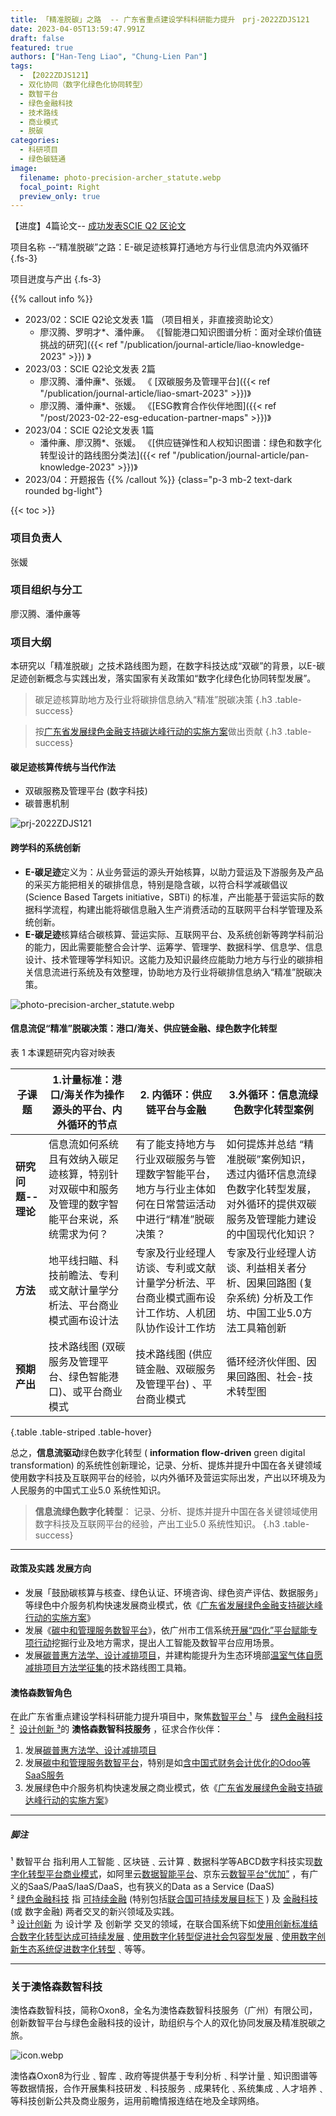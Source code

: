 ```yaml
---
title: 「精准脱碳」之路  -- 广东省重点建设学科科研能力提升　prj-2022ZDJS121
date: 2023-04-05T13:59:47.991Z
draft: false
featured: true
authors: ["Han-Teng Liao", "Chung-Lien Pan"]
tags:
  - 【2022ZDJS121】
  - 双化协同（数字化绿色化协同转型）
  - 数智平台
  - 绿色金融科技
  - 技术路线
  - 商业模式
  - 脱碳
categories:
  - 科研项目
  - 绿色碳链通
image:
  filename: photo-precision-archer_statute.webp
  focal_point: Right
  preview_only: true
---
```

<style>
h1{font-size: 3.75rem; important!}
h2{font-size: 2.5rem; important!}
</style>

<div class="p-3 mb-2 bg-success text-white-50  container" markdown="1">

<span style="color: white;"><i class="fas fa-battery-full ai-2x fa-bounce"></i></span>
【进度】4篇论文-- [成功发表SCIE Q2 区论文](/tag/2022zdjs121)

</div>

项目名称 --“精准脱碳”之路：E-碳足迹核算打通地方与行业信息流内外双循环
{.fs-3}

项目迸度与产出
{.fs-3}

{{% callout info %}}
* 2023/02：SCIE Q2论文发表 1篇  （项目相关，非直接资助论文）
    * 廖汉腾、罗明才*、潘仲亷。  《[智能港口知识图谱分析：面对全球价值链挑战的研究]({{< ref "/publication/journal-article/liao-knowledge-2023" >}}) 》
* 2023/03：SCIE Q2论文发表 2篇
    * 廖汉腾、潘仲亷*、张媛。 《 [双碳服务及管理平台]({{< ref "/publication/journal-article/liao-smart-2023" >}})》
    * 廖汉腾、潘仲亷*、张媛。  《[ESG教育合作伙伴地图]({{< ref "/post/2023-02-22-esg-education-partner-maps" >}})》
* 2023/04：SCIE Q2论文发表 1篇
    * 潘仲亷、廖汉腾*、张媛。  《[供应链弹性和人权知识图谱：绿色和数字化转型设计的路线图分类法]({{< ref "/publication/journal-article/pan-knowledge-2023" >}})》
* 2023/04：开题报告
{{% /callout %}}
{class="p-3 mb-2  text-dark rounded bg-light"}

</div>

<!--more-->

{{< toc >}}


### 项目负责人
张媛

### 项目组织与分工
廖汉腾、潘仲亷等

### 项目大纲

本研究以「精准脱碳」之技术路线图为题，在数字科技达成“双碳”的背景，以E-碳足迹创新概念与实践出发，落实国家有关政策如“数字化绿色化协同转型发展”。

> 碳足迹核算助地方及行业将碳排信息纳入“精准”脱碳决策
{.h3 .table-success}


> 按[广东省发展绿色金融支持碳达峰行动的实施方案](https://www.gd.gov.cn/zwgk/wjk/qbwj/ybh/content/post_3972447.html)做出贡献
{.h3 .table-success}

#### 碳足迹核算传统与当代作法

* 双碳服務及管理平台 (数字科技)
* 碳普惠机制

![prj-2022ZDJS121](prj-2022ZDJS121.png)


#### 跨学科的系统创新
 * **E-碳足迹**定义为：从业务营运的源头开始核算，以助力营运及下游服务及产品的采买方能把相关的碳排信息，特别是隐含碳，以符合科学减碳倡议 (Science Based Targets initiative，SBTi) 的标准，产出能基于营运实际的数据科学流程，构建出能将碳信息融入生产消费活动的互联网平台科学管理及系统创新。
 * **E-碳足迹**核算结合碳核算、营运实际、互联网平台、及系统创新等跨学科前沿的能力，因此需要能整合会计学、运筹学、管理学、数据科学、信息学、信息设计、技术管理等学科知识。这能力及知识最终应能助力地方与行业的碳排相关信息流进行系统及有效整理，协助地方及行业将碳排信息纳入“精准”脱碳决策。
 
![photo-precision-archer_statute.webp](photo-precision-archer_statute.webp) 

#### 信息流促“精准”脱碳决策：港口/海关、供应链金融、绿色数字化转型

  表 1 本课题研究内容对映表
  
|    **子课题**             |     1.计量标准：港口/海关作为操作源头的平台、内外循环的节点  |     2. 内循环：供应链平台与金融  |     3.外循环：信息流绿色数字化转型案例|
|------------------------------|---------------------------------------------------------------------------------------------------------|---------------------------------------------------------------------------------------------------------------|----------------------------------------------------------------------------------------------------------------------------------------|
|     **研究问题--理论**    |     信息流如何系统且有效纳入碳足迹核算，特别针对双碳中和服务及管理的数字智能平台来说，系统需求为何？    |     有了能支持地方与行业双碳服务与管理数字智能平台，地方与行业主体如何在日常营运活动中进行“精准”脱碳决策？    |     如何提炼并总结   “精准脱碳”案例知识，透过内循环信息流绿色数字化转型发展，对外循环的提供双碳服务及管理能力建设的中国现代化知识？    |
|     **方法**    |     地平线扫瞄、科技前瞻法、专利或文献计量学分析法、平台商业模式画布设计法                              |     专家及行业经理人访谈、专利或文献计量学分析法、平台商业模式画布设计工作坊、人机团队协作设计工作坊          |     专家及行业经理人访谈、利益相关者分析、因果回路图   (复杂系统)   分析及工作坊、中国工业5.0方法工具箱创新                            |
|     **预期产出**                 |     技术路线图 (双碳服务及管理平台、绿色智能港口)、或平台商业模式                                       |     技术路线图 (供应链金融、双碳服务及管理平台)   、平台商业模式                                              |     循环经济伙伴图、因果回路图、社会-技术转型图                                                                                        |
{.table .table-striped .table-hover}
  
  总之，**信息流驱动**绿色数字化转型 ( **information flow-driven** green digital transformation) 的系统性创新理论，记录、分析、提炼并提升中国在各关键领域使用数字科技及互联网平台的经验，以内外循环及营运实际出发，产出以环境及为人民服务的中国式工业5.0 系统性知识。

>  **信息流绿色数字化转型**： 记录、分析、提炼并提升中国在各关键领域使用数字科技及互联网平台的经验，产出工业5.0 系统性知识。
{.h3 .table-success}

---

#### 政策及实践 发展方向

* 发展「鼓励碳核算与核查、绿色认证、环境咨询、绿色资产评估、数据服务」等绿色中介服务机构快速发展商业模式，依《[广东省发展绿色金融支持碳达峰行动的实施方案](https://www.gd.gov.cn/zwgk/wjk/qbwj/ybh/content/post_3972447.html)》
* 发展《[碳中和管理服务数智平台](https://oxon8.netlify.app/post/2023-02-20-smart-digital-platforms-carbon-neutral-management-services/)》，依广州市工信系统[开展“四化”平台赋能专项行动](https://gz.gov.cn/ysgz/xwdt/ysdt/content/mpost_8787864.html)挖掘行业及地方需求，提出人工智能及数智平台应用场景。
* 发展[碳普惠方法学、设计减排项目](https://oxon8.netlify.app/post/2023-04-04-eco-design-carbon-inclusion-scheme/)，并建构能提升为生态环境部[温室气体自愿减排项目方法学征集](https://www.mee.gov.cn/xxgk2018/xxgk/xxgk06/202303/t20230330_1024693.html)的技术路线图工具箱。




#### 澳恪森数智角色

在此广东省重点建设学科科研能力提升項目中，聚焦<span class="highlight-container highlight-yellow"><span class="highlight"><a href="#脚注">数智平台 ¹</a></span></span> 与   <span class="highlight-container highlight-green"><span class="highlight"><a href="#脚注">绿色金融科技 ²</a></span></span>  <span class="highlight-container highlight-fushia"><span class="highlight"><a href="#脚注">设计创新 ³</a></span></span>的 **澳恪森数智科技服务** ，征求合作伙伴：

1. 发展[碳普惠方法学、设计减排项目](https://oxon8.netlify.app/post/2023-04-04-eco-design-carbon-inclusion-scheme/)
2. 发展[碳中和管理服务数智平台](https://oxon8.netlify.app/post/2023-02-20-smart-digital-platforms-carbon-neutral-management-services/)，特别是如[含中国式财务会计优化的Odoo等SaaS服务](https://www.sunpop.cn/)
3. 发展绿色中介服务机构快速发展之商业模式，依《[广东省发展绿色金融支持碳达峰行动的实施方案](https://www.gd.gov.cn/zwgk/wjk/qbwj/ybh/content/post_3972447.html)》

-----

#####  脚注

¹ 数智平台 指利用人工智能﹑区块链﹑云计算﹑数据科学等ABCD数字科技实现[数字化转型](http://www.sasac.gov.cn/n4470048/n13461446/n15927611/n16058233/c16135120/content.html)[平台商业模式](https://www2.deloitte.com/cn/zh/pages/soe/articles/soe-digital-transformation-2.html)，如阿里云[数据智能平台](https://datapaas.aliyun.com)、京东云[数智平台“优加”](http://www.21jingji.com/article/20230323/herald/fe6ebc956c6d6e11f7887c21cbe0a86e.html) ，有广义的SaaS/PaaS/IaaS/DaaS，也有狹义的Data as a Service (DaaS)<br/>
² [绿色金融科技](https://link.springer.com/chapter/10.1007/978-3-319-76014-8_11) 指 [可持续金融](https://www.unep.org/regions/asia-and-pacific/regional-initiatives/supporting-resource-efficiency/green-financing) (特别包括[联合国可持续发展目标下](https://www.un.org/en/digital-financing-taskforce) ) 及 [金融科技](https://www.sciencedirect.com/topics/economics-econometrics-and-finance/fintech) (或 数字金融) 两者交叉的新兴领域及实践。<br/>
³ [设计创新](https://www.sciencedirect.com/topics/social-sciences/design-innovation)  为 设计学 及 创新学 交叉的领域，在联合国系统下如[使用创新标准结合数字化转型达成可持续发展](https://www.unido.org/news/unido-promotes-innovation-standards-and-digital-transformation-achieve-sdgs)﹑[使用数字化转型促进社会包容型发展](https://www.un.org/development/desa/dspd/2021/02/digital-technologies-for-social-inclusion/)﹑[使用数字创新生态系统促进数字化转型](https://www.itu.int/itu-d/sites/innovation/)﹑等等。

---

### 关于澳恪森数智科技

澳恪森数智科技，简称Oxon8，全名为澳恪森数智科技服务（广州）有限公司，创新数智平台与绿色金融科技的设计，助组织与个人的双化协同发展及精准脱碳之旅。

![icon.webp](icon.webp)

澳恪森Oxon8为行业﹑智库﹑政府等提供基于专利分析﹑科学计量﹑知识图谱等等数据情报，合作开展集科技研发﹑科技服务﹑成果转化﹑系统集成﹑人才培养﹑等科技创新公共及商业服务，运用前瞻情报连结在地及全球网络。

